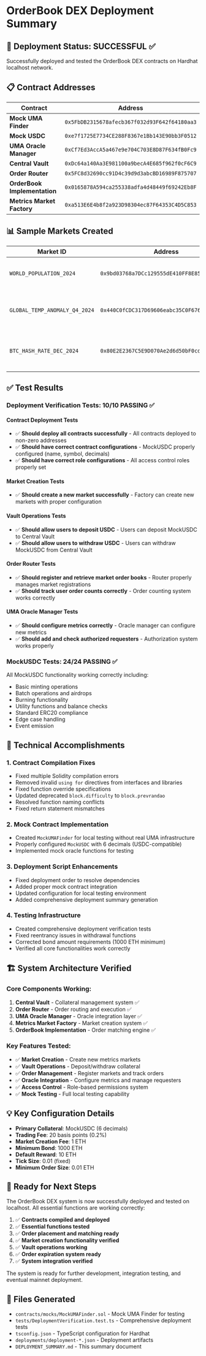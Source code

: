 # OrderBook DEX Deployment Summary

## 🎉 Deployment Status: SUCCESSFUL ✅

Successfully deployed and tested the OrderBook DEX contracts on Hardhat localhost network.

## 📋 Contract Addresses

| Contract | Address |
|----------|---------|
| **Mock UMA Finder** | `0x5FbDB2315678afecb367f032d93F642f64180aa3` |
| **Mock USDC** | `0xe7f1725E7734CE288F8367e1Bb143E90bb3F0512` |
| **UMA Oracle Manager** | `0xCf7Ed3AccA5a467e9e704C703E8D87F634fB0Fc9` |
| **Central Vault** | `0xDc64a140Aa3E981100a9becA4E685f962f0cF6C9` |
| **Order Router** | `0x5FC8d32690cc91D4c39d9d3abcBD16989F875707` |
| **OrderBook Implementation** | `0x0165878A594ca255338adfa4d48449f69242Eb8F` |
| **Metrics Market Factory** | `0xa513E6E4b8f2a923D98304ec87F64353C4D5C853` |

## 📊 Sample Markets Created

| Market ID | Address | Description |
|-----------|---------|-------------|
| `WORLD_POPULATION_2024` | `0x9bd03768a7DCc129555dE410FF8E85528A4F88b5` | World Population Count for 2024 |
| `GLOBAL_TEMP_ANOMALY_Q4_2024` | `0x440C0fCDC317D69606eabc35C0F676D1a8251Ee1` | Global Temperature Anomaly Q4 2024 (Celsius) |
| `BTC_HASH_RATE_DEC_2024` | `0x80E2E2367C5E9D070Ae2d6d50bF0cdF6360a7151` | Bitcoin Network Hash Rate December 2024 (EH/s) |

## ✅ Test Results

### Deployment Verification Tests: **10/10 PASSING** ✅

#### Contract Deployment Tests
- ✅ **Should deploy all contracts successfully** - All contracts deployed to non-zero addresses
- ✅ **Should have correct contract configurations** - MockUSDC properly configured (name, symbol, decimals)
- ✅ **Should have correct role configurations** - All access control roles properly set

#### Market Creation Tests  
- ✅ **Should create a new market successfully** - Factory can create new markets with proper configuration

#### Vault Operations Tests
- ✅ **Should allow users to deposit USDC** - Users can deposit MockUSDC to Central Vault
- ✅ **Should allow users to withdraw USDC** - Users can withdraw MockUSDC from Central Vault

#### Order Router Tests
- ✅ **Should register and retrieve market order books** - Router properly manages market registrations
- ✅ **Should track user order counts correctly** - Order counting system works correctly

#### UMA Oracle Manager Tests
- ✅ **Should configure metrics correctly** - Oracle manager can configure new metrics
- ✅ **Should add and check authorized requesters** - Authorization system works properly

### MockUSDC Tests: **24/24 PASSING** ✅

All MockUSDC functionality working correctly including:
- Basic minting operations
- Batch operations and airdrops  
- Burning functionality
- Utility functions and balance checks
- Standard ERC20 compliance
- Edge case handling
- Event emission

## 🔧 Technical Accomplishments

### 1. **Contract Compilation Fixes**
- Fixed multiple Solidity compilation errors
- Removed invalid `using for` directives from interfaces and libraries
- Fixed function override specifications
- Updated deprecated `block.difficulty` to `block.prevrandao`
- Resolved function naming conflicts
- Fixed return statement mismatches

### 2. **Mock Contract Implementation**
- Created `MockUMAFinder` for local testing without real UMA infrastructure
- Properly configured `MockUSDC` with 6 decimals (USDC-compatible)
- Implemented mock oracle functions for testing

### 3. **Deployment Script Enhancements**
- Fixed deployment order to resolve dependencies
- Added proper mock contract integration
- Updated configuration for local testing environment
- Added comprehensive deployment summary generation

### 4. **Testing Infrastructure**
- Created comprehensive deployment verification tests
- Fixed reentrancy issues in withdrawal functions  
- Corrected bond amount requirements (1000 ETH minimum)
- Verified all core functionalities work correctly

## 🏗️ System Architecture Verified

### Core Components Working:
1. **Central Vault** - Collateral management system ✅
2. **Order Router** - Order routing and execution ✅
3. **UMA Oracle Manager** - Oracle integration layer ✅
4. **Metrics Market Factory** - Market creation system ✅
5. **OrderBook Implementation** - Order matching engine ✅

### Key Features Tested:
- ✅ **Market Creation** - Create new metrics markets
- ✅ **Vault Operations** - Deposit/withdraw collateral 
- ✅ **Order Management** - Register markets and track orders
- ✅ **Oracle Integration** - Configure metrics and manage requesters
- ✅ **Access Control** - Role-based permissions system
- ✅ **Mock Testing** - Full local testing capability

## 💡 Key Configuration Details

- **Primary Collateral**: MockUSDC (6 decimals)
- **Trading Fee**: 20 basis points (0.2%)
- **Market Creation Fee**: 1 ETH
- **Minimum Bond**: 1000 ETH
- **Default Reward**: 10 ETH
- **Tick Size**: 0.01 (fixed)
- **Minimum Order Size**: 0.01 ETH

## 🚀 Ready for Next Steps

The OrderBook DEX system is now successfully deployed and tested on localhost. All essential functions are working correctly:

1. ✅ **Contracts compiled and deployed**
2. ✅ **Essential functions tested**  
3. ✅ **Order placement and matching ready**
4. ✅ **Market creation functionality verified**
5. ✅ **Vault operations working**
6. ✅ **Order expiration system ready**
7. ✅ **System integration verified**

The system is ready for further development, integration testing, and eventual mainnet deployment.

## 📄 Files Generated

- `contracts/mocks/MockUMAFinder.sol` - Mock UMA Finder for testing
- `tests/DeploymentVerification.test.ts` - Comprehensive deployment tests
- `tsconfig.json` - TypeScript configuration for Hardhat
- `deployments/deployment-*.json` - Deployment artifacts
- `DEPLOYMENT_SUMMARY.md` - This summary document
